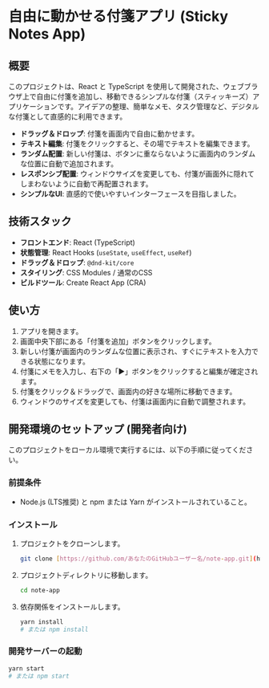 # 自由に動かせる付箋アプリ (Sticky Notes App)

## 概要

このプロジェクトは、React と TypeScript を使用して開発された、ウェブブラウザ上で自由に付箋を追加し、移動できるシンプルな付箋（スティッキーズ）アプリケーションです。アイデアの整理、簡単なメモ、タスク管理など、デジタルな付箋として直感的に利用できます。

- **ドラッグ＆ドロップ**: 付箋を画面内で自由に動かせます。
- **テキスト編集**: 付箋をクリックすると、その場でテキストを編集できます。
- **ランダム配置**: 新しい付箋は、ボタンに重ならないように画面内のランダムな位置に自動で追加されます。
- **レスポンシブ配置**: ウィンドウサイズを変更しても、付箋が画面外に隠れてしまわないように自動で再配置されます。
- **シンプルなUI**: 直感的で使いやすいインターフェースを目指しました。

## 技術スタック

* **フロントエンド**: React (TypeScript)
* **状態管理**: React Hooks (`useState`, `useEffect`, `useRef`)
* **ドラッグ＆ドロップ**: `@dnd-kit/core`
* **スタイリング**: CSS Modules / 通常のCSS
* **ビルドツール**: Create React App (CRA)

## 使い方

1.  アプリを開きます。
2.  画面中央下部にある「付箋を追加」ボタンをクリックします。
3.  新しい付箋が画面内のランダムな位置に表示され、すぐにテキストを入力できる状態になります。
4.  付箋にメモを入力し、右下の「▶︎」ボタンをクリックすると編集が確定されます。
5.  付箋をクリック＆ドラッグで、画面内の好きな場所に移動できます。
6.  ウィンドウのサイズを変更しても、付箋は画面内に自動で調整されます。

## 開発環境のセットアップ (開発者向け)

このプロジェクトをローカル環境で実行するには、以下の手順に従ってください。

### 前提条件

* Node.js (LTS推奨) と npm または Yarn がインストールされていること。

### インストール

1.  プロジェクトをクローンします。
    ```bash
    git clone [https://github.com/あなたのGitHubユーザー名/note-app.git](https://github.com/あなたのGitHubユーザー名/note-app.git)
    ```
2.  プロジェクトディレクトリに移動します。
    ```bash
    cd note-app
    ```
3.  依存関係をインストールします。
    ```bash
    yarn install
    # または npm install
    ```

### 開発サーバーの起動

```bash
yarn start
# または npm start